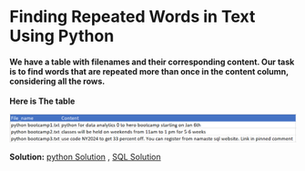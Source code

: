 # **Finding Repeated Words in Text Using Python**
#### We have a table with filenames and their corresponding content. Our task is to find words that are repeated more than once in the content column, considering all the rows.
**Here is The table**

![Table](https://github.com/Zeba-Kauser/Imges/blob/main/Table.PNG?raw=true)

**Solution:** [python Solution](https://github.com/Zeba-Kauser/Finding-Repeated-Words/blob/main/PythonSolution.ipynb) ,       [SQL Solution](SQLSolution.sql)

